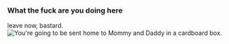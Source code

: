 ### What the fuck are you doing here
leave now, bastard.
<br>
![You're going to be sent home to Mommy and Daddy in a cardboard box.](https://i.kym-cdn.com/photos/images/newsfeed/001/425/699/718.png)
